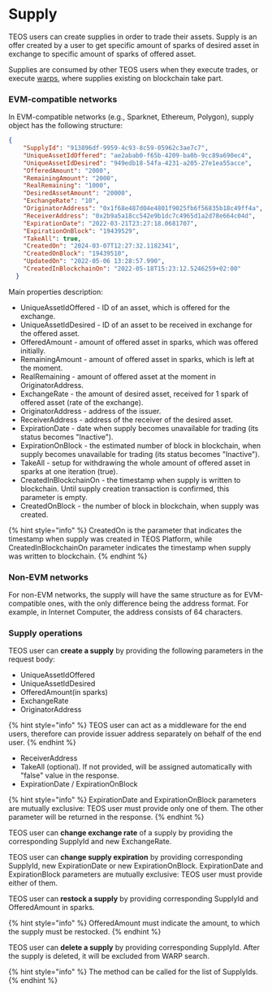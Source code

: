 # Supply

TEOS users can create supplies in order to trade their assets. Supply is an offer created by a user to get specific amount of sparks of desired asset in exchange to specific amount of sparks of offered asset.

Supplies are consumed by other TEOS users when they execute trades, or execute [warps](warp.md), where supplies existing on blockchain take part.

### EVM-compatible networks

In EVM-compatible networks (e.g., Sparknet, Ethereum, Polygon), supply object has the following structure:

```json
{
    "SupplyId": "913896df-9959-4c93-8c59-05962c3ae7c7",
    "UniqueAssetIdOffered": "ae2abab0-f65b-4209-ba0b-9cc89a690ec4",
    "UniqueAssetIdDesired": "949edb18-54fa-4231-a205-27e1ea55acce",
    "OfferedAmount": "2000",
    "RemainingAmount": "2000",
    "RealRemaining": "1000",
    "DesiredAssetAmount": "20000",
    "ExchangeRate": "10",
    "OriginatorAddress": "0x1f68e487d04e4801f9025fb6f56835b18c49ff4a",
    "ReceiverAddress": "0x2b9a5a18cc542e9b1dc7c4965d1a2d78e664c04d",
    "ExpirationDate": "2022-03-21T23:27:18.0681707",
    "ExpirationOnBlock": "19439529",
    "TakeAll": true,
    "CreatedOn": "2024-03-07T12:27:32.1182341",
    "CreatedOnBlock": "19439510",
    "UpdatedOn": "2022-05-06 13:28:57.990",
    "CreatedInBlockchainOn": "2022-05-18T15:23:12.5246259+02:00"
  }
```

Main properties description:

* UniqueAssetIdOffered - ID of an asset, which is offered for the exchange.
* UniqueAssetIdDesired - ID of an asset to be received in exchange for the offered asset.
* OfferedAmount - amount of offered asset in sparks, which was offered initially.
* RemainingAmount - amount of offered asset in sparks, which is left at the moment.
* RealRemaining - amount of offered asset at the moment in OriginatorAddress.
* ExchangeRate - the amount of desired asset, received for 1 spark of offered asset (rate of the exchange).
* OriginatorAddress - address of the issuer.
* ReceiverAddress - address of the receiver of the desired asset.
* ExpirationDate - date when supply becomes unavailable for trading (its status becomes "Inactive").
* ExpirationOnBlock - the estimated number of block in blockchain, when supply becomes unavailable for trading (its status becomes "Inactive").
* TakeAll - setup for withdrawing the whole amount of offered asset in sparks at one iteration (true).
* CreatedInBlockchainOn - the timestamp when supply is written to blockchain. Until supply creation transaction is confirmed, this parameter is empty.
* CreatedOnBlock - the number of block in blockchain, when supply was created.

{% hint style="info" %}
CreatedOn is the parameter that indicates the timestamp when supply was created in TEOS Platform, while CreatedInBlockchainOn parameter indicates the timestamp when supply was written to blockchain.
{% endhint %}

### Non-EVM networks

For non-EVM networks, the supply will have the same structure as for EVM-compatible ones, with the only difference being the address format. For example, in Internet Computer, the address consists of 64 characters.

### Supply operations

TEOS user can **create a supply** by providing the following parameters in the request body:

* UniqueAssetIdOffered
* UniqueAssetIdDesired
* OfferedAmount(in sparks)
* ExchangeRate
* OriginatorAddress

{% hint style="info" %}
TEOS user can act as a middleware for the end users, therefore can provide issuer address separately on behalf of the end user.
{% endhint %}

* ReceiverAddress
* TakeAll (optional). If not provided, will be assigned automatically with "false" value in the response.
* ExpirationDate / ExpirationOnBlock

{% hint style="info" %}
ExpirationDate and ExpirationOnBlock parameters are mutually exclusive: TEOS user must provide only one of them. The other parameter will be returned in the response.
{% endhint %}

TEOS user can **change exchange rate** of a supply by providing the corresponding SupplyId and new ExchangeRate.

TEOS user can **change supply expiration** by providing corresponding SupplyId, new ExpirationDate or new ExpirationOnBlock. ExpirationDate and ExpirationBlock parameters are mutually exclusive: TEOS user must provide either of them.

TEOS user can **restock a supply** by providing corresponding SupplyId and OfferedAmount in sparks.

{% hint style="info" %}
OfferedAmount must indicate the amount, to which the supply must be restocked.
{% endhint %}

TEOS user can **delete a supply** by providing corresponding SupplyId. After the supply is deleted, it will be excluded from WARP search.

{% hint style="info" %}
The method can be called for the list of SupplyIds.
{% endhint %}
